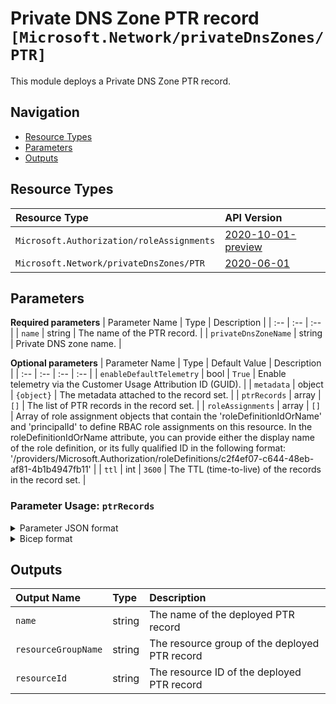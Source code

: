# Private DNS Zone PTR record `[Microsoft.Network/privateDnsZones/PTR]`

This module deploys a Private DNS Zone PTR record.

## Navigation

- [Resource Types](#Resource-Types)
- [Parameters](#Parameters)
- [Outputs](#Outputs)

## Resource Types

| Resource Type | API Version |
| :-- | :-- |
| `Microsoft.Authorization/roleAssignments` | [2020-10-01-preview](https://docs.microsoft.com/en-us/azure/templates/Microsoft.Authorization/2020-10-01-preview/roleAssignments) |
| `Microsoft.Network/privateDnsZones/PTR` | [2020-06-01](https://docs.microsoft.com/en-us/azure/templates/Microsoft.Network/2020-06-01/privateDnsZones/PTR) |

## Parameters

**Required parameters**
| Parameter Name | Type | Description |
| :-- | :-- | :-- |
| `name` | string | The name of the PTR record. |
| `privateDnsZoneName` | string | Private DNS zone name. |

**Optional parameters**
| Parameter Name | Type | Default Value | Description |
| :-- | :-- | :-- | :-- |
| `enableDefaultTelemetry` | bool | `True` | Enable telemetry via the Customer Usage Attribution ID (GUID). |
| `metadata` | object | `{object}` | The metadata attached to the record set. |
| `ptrRecords` | array | `[]` | The list of PTR records in the record set. |
| `roleAssignments` | array | `[]` | Array of role assignment objects that contain the 'roleDefinitionIdOrName' and 'principalId' to define RBAC role assignments on this resource. In the roleDefinitionIdOrName attribute, you can provide either the display name of the role definition, or its fully qualified ID in the following format: '/providers/Microsoft.Authorization/roleDefinitions/c2f4ef07-c644-48eb-af81-4b1b4947fb11' |
| `ttl` | int | `3600` | The TTL (time-to-live) of the records in the record set. |


### Parameter Usage: `ptrRecords`

<details>

<summary>Parameter JSON format</summary>

```json
"ptrRecords": {
    "value": [
        {
            "ptrdname": "string"
        }
    ]
}
```

</details>

<details>

<summary>Bicep format</summary>

```bicep
ptrRecords: [
    {
        ptrdname: 'string'
    }
]
```

</details>
<p>

## Outputs

| Output Name | Type | Description |
| :-- | :-- | :-- |
| `name` | string | The name of the deployed PTR record |
| `resourceGroupName` | string | The resource group of the deployed PTR record |
| `resourceId` | string | The resource ID of the deployed PTR record |


